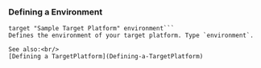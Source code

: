 ### <a name="Defining-a-Environment"></a>Defining a Environment

```
target "Sample Target Platform" environment```
Defines the environment of your target platform. Type `environment`. 

See also:<br/>
[Defining a TargetPlatform](Defining-a-TargetPlatform)
